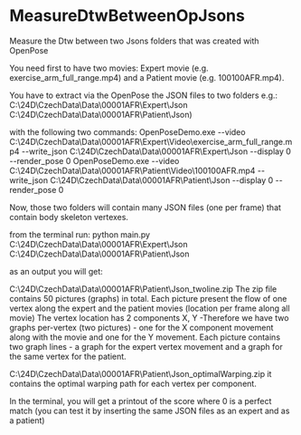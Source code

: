 # MeasureDtwBetweenOpJsons
Measure the Dtw between two Jsons folders that was created with OpenPose

You need first to have two movies:
  Expert movie (e.g. exercise_arm_full_range.mp4) 
  and a Patient movie (e.g. 100100AFR.mp4).
  
You have to extract via the OpenPose the JSON files to two folders e.g.:
  C:\24D\CzechData\Data\00001AFR\Expert\Json 
  C:\24D\CzechData\Data\00001AFR\Patient\Json) 
  
with the following two commands:
  OpenPoseDemo.exe --video C:\24D\CzechData\Data\00001AFR\Expert\Video\exercise_arm_full_range.mp4 --write_json C:\24D\CzechData\Data\00001AFR\Expert\Json --display 0 --render_pose 0
  OpenPoseDemo.exe --video C:\24D\CzechData\Data\00001AFR\Patient\Video\100100AFR.mp4 --write_json C:\24D\CzechData\Data\00001AFR\Patient\Json --display 0 --render_pose 0

Now, those two folders will contain many JSON files (one per frame) that contain body skeleton vertexes.

from the terminal run: 
  python main.py C:\24D\CzechData\Data\00001AFR\Expert\Json C:\24D\CzechData\Data\00001AFR\Patient\Json

as an output you will get:

  C:\24D\CzechData\Data\00001AFR\Patient\Json_twoline.zip 
    The zip file contains 50 pictures (graphs) in total.
    Each picture present the flow of one vertex along the expert and the patient movies (location per frame along all movie) 
    The vertex location has 2 components X, Y -Therefore we have two graphs per-vertex (two pictures) - one for the X component movement along with the movie and one for the Y movement.
    Each picture contains two graph lines - a graph for the expert vertex movement and a graph for the same vertex for the patient.
    
  C:\24D\CzechData\Data\00001AFR\Patient\Json_optimalWarping.zip
    it contains the optimal warping path for each vertex per component.
    
  In the terminal, you will get a printout of the score where 0 is a perfect match (you can test it by inserting the same JSON files as an expert and as a patient)
